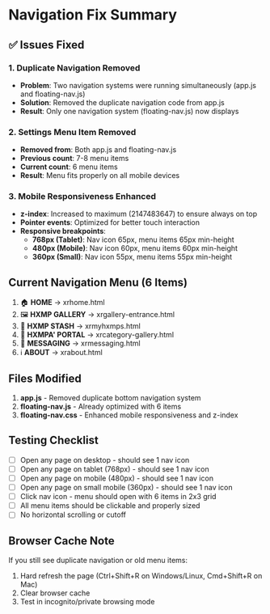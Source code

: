 # Navigation Fix Summary

## ✅ Issues Fixed

### 1. Duplicate Navigation Removed
- **Problem**: Two navigation systems were running simultaneously (app.js and floating-nav.js)
- **Solution**: Removed the duplicate navigation code from app.js
- **Result**: Only one navigation system (floating-nav.js) now displays

### 2. Settings Menu Item Removed
- **Removed from**: Both app.js and floating-nav.js
- **Previous count**: 7-8 menu items
- **Current count**: 6 menu items
- **Result**: Menu fits properly on all mobile devices

### 3. Mobile Responsiveness Enhanced
- **z-index**: Increased to maximum (2147483647) to ensure always on top
- **Pointer events**: Optimized for better touch interaction
- **Responsive breakpoints**:
  - **768px (Tablet)**: Nav icon 65px, menu items 65px min-height
  - **480px (Mobile)**: Nav icon 60px, menu items 60px min-height
  - **360px (Small)**: Nav icon 55px, menu items 55px min-height

## Current Navigation Menu (6 Items)

1. 🏠 **HOME** → xrhome.html
2. 🖼️ **HXMP GALLERY** → xrgallery-entrance.html
3. 💎 **HXMP STASH** → xrmyhxmps.html
4. 🌟 **HXMPA' PORTAL** → xrcategory-gallery.html
5. 💬 **MESSAGING** → xrmessaging.html
6. ℹ️ **ABOUT** → xrabout.html

## Files Modified

1. **app.js** - Removed duplicate bottom navigation system
2. **floating-nav.js** - Already optimized with 6 items
3. **floating-nav.css** - Enhanced mobile responsiveness and z-index

## Testing Checklist

- [ ] Open any page on desktop - should see 1 nav icon
- [ ] Open any page on tablet (768px) - should see 1 nav icon
- [ ] Open any page on mobile (480px) - should see 1 nav icon
- [ ] Open any page on small mobile (360px) - should see 1 nav icon
- [ ] Click nav icon - menu should open with 6 items in 2x3 grid
- [ ] All menu items should be clickable and properly sized
- [ ] No horizontal scrolling or cutoff

## Browser Cache Note

If you still see duplicate navigation or old menu items:
1. Hard refresh the page (Ctrl+Shift+R on Windows/Linux, Cmd+Shift+R on Mac)
2. Clear browser cache
3. Test in incognito/private browsing mode
